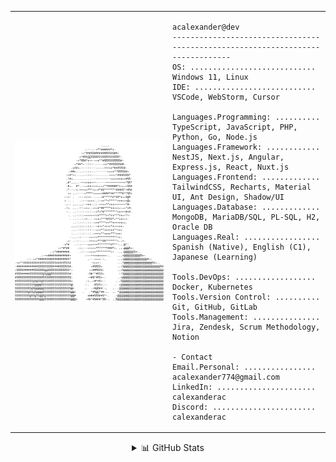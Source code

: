 <div align="center">
<table border="0">
<tr>
<td width="50%">
  <picture>
    <source media="(prefers-color-scheme: dark)" srcset="img/black.png">
    <source media="(prefers-color-scheme: light)" srcset="img/white.png">
    <img alt="ASCII Art" src="img/white.png" width="100%">
  </picture>
</td>
<td width="50%">

```
acalexander@dev
-------------------------------------------------------------------------------
OS: ............................ Windows 11, Linux
IDE: ........................... VSCode, WebStorm, Cursor

Languages.Programming: .......... TypeScript, JavaScript, PHP, Python, Go, Node.js
Languages.Framework: ............ NestJS, Next.js, Angular, Express.js, React, Nuxt.js
Languages.Frontend: ............. TailwindCSS, Recharts, Material UI, Ant Design, Shadow/UI
Languages.Database: ............. MongoDB, MariaDB/SQL, PL-SQL, H2, Oracle DB
Languages.Real: ................. Spanish (Native), English (C1), Japanese (Learning)

Tools.DevOps: .................. Docker, Kubernetes
Tools.Version Control: .......... Git, GitHub, GitLab
Tools.Management: ............... Jira, Zendesk, Scrum Methodology, Notion

- Contact 
Email.Personal: ................ acalexander774@gmail.com
LinkedIn: ...................... calexanderac
Discord: ....................... calexanderac
```

</td>
</tr>
</table>

<details>
<summary>📊 GitHub Stats</summary>

![GitHub Stats](https://github-readme-stats.vercel.app/api?username=acalexanderac&show_icons=true&theme=transparent)

![Top Langs](https://github-readme-stats.vercel.app/api/top-langs/?username=acalexanderac&layout=compact&theme=transparent)

![GitHub Streak](https://github-readme-streak-stats.herokuapp.com/?user=acalexanderac&theme=transparent)
</details>
</div>
